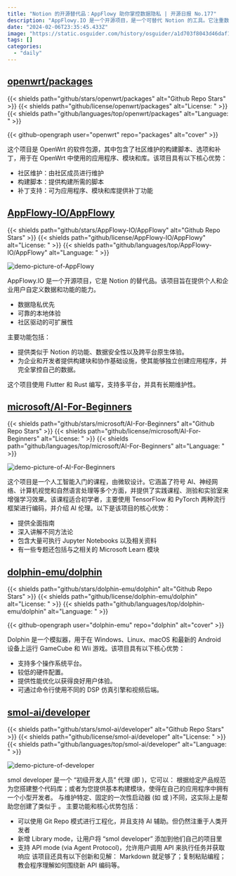 ```yaml
---
title: "Notion 的开源替代品：AppFlowy 助你掌控数据隐私 | 开源日报 No.177"
description: "AppFlowy.IO 是一个开源项目，是一个可替代 Notion 的工具。它注重数据隐私，提供可靠的本地体验，具有社区驱动的可扩展性。它提供类似 Notion 的功能，数据安全性和跨平台原生体验。"
date: "2024-02-06T23:35:45.433Z"
image: "https://static.osguider.com/history/osguider/a1d703f8043d46daf112a23f21a17a59.png"
tags: []
categories:
  - "daily"
---
```


## [openwrt/packages](https://github.com/openwrt/packages)

{{< shields path="github/stars/openwrt/packages" alt="Github Repo Stars" >}} {{< shields path="github/license/openwrt/packages" alt="License: " >}} {{< shields path="github/languages/top/openwrt/packages" alt="Language: " >}}

{{< github-opengraph user="openwrt" repo="packages" alt="cover" >}}

这个项目是 OpenWrt 的软件包源，其中包含了社区维护的构建脚本、选项和补丁，用于在 OpenWrt 中使用的应用程序、模块和库。该项目具有以下核心优势：

- 社区维护：由社区成员进行维护
- 构建脚本：提供构建所需的脚本
- 补丁支持：可为应用程序、模块和库提供补丁功能
  
## [AppFlowy-IO/AppFlowy](https://github.com/AppFlowy-IO/AppFlowy)

{{< shields path="github/stars/AppFlowy-IO/AppFlowy" alt="Github Repo Stars" >}} {{< shields path="github/license/AppFlowy-IO/AppFlowy" alt="License: " >}} {{< shields path="github/languages/top/AppFlowy-IO/AppFlowy" alt="Language: " >}}

![demo-picture-of-AppFlowy](https://static.osguider.com/history/2023/483f6de53b15dce34d07067efa3093f0.png)

AppFlowy.IO 是一个开源项目，它是 Notion 的替代品。该项目旨在提供个人和企业用户自定义数据和功能的能力。

- 数据隐私优先
- 可靠的本地体验
- 社区驱动的可扩展性

主要功能包括：

- 提供类似于 Notion 的功能、数据安全性以及跨平台原生体验。
- 为企业和开发者提供构建块和协作基础设施，使其能够独立创建应用程序，并完全掌控自己的数据。
  
这个项目使用 Flutter 和 Rust 编写，支持多平台，并具有长期维护性。
  
## [microsoft/AI-For-Beginners](https://github.com/microsoft/AI-For-Beginners)

{{< shields path="github/stars/microsoft/AI-For-Beginners" alt="Github Repo Stars" >}} {{< shields path="github/license/microsoft/AI-For-Beginners" alt="License: " >}} {{< shields path="github/languages/top/microsoft/AI-For-Beginners" alt="Language: " >}}

![demo-picture-of-AI-For-Beginners](https://static.osguider.com/history/2023/7206f99da5c2b99d21581f946a660235.png)

这个项目是一个人工智能入门的课程，由微软设计。它涵盖了符号 AI、神经网络、计算机视觉和自然语言处理等多个方面，并提供了实践课程、测验和实验室来增强学习效果。该课程适合初学者，主要使用 TensorFlow 和 PyTorch 两种流行框架进行编码，并介绍 AI 伦理。以下是该项目的核心优势：

- 提供全面指南
- 深入讲解不同方法论
- 包含大量可执行 Jupyter Notebooks 以及相关资料
- 有一些专题还包括与之相关的 Microsoft Learn 模块
  
## [dolphin-emu/dolphin](https://github.com/dolphin-emu/dolphin)

{{< shields path="github/stars/dolphin-emu/dolphin" alt="Github Repo Stars" >}} {{< shields path="github/license/dolphin-emu/dolphin" alt="License: " >}} {{< shields path="github/languages/top/dolphin-emu/dolphin" alt="Language: " >}}

{{< github-opengraph user="dolphin-emu" repo="dolphin" alt="cover" >}}

Dolphin 是一个模拟器，用于在 Windows、Linux、macOS 和最新的 Android 设备上运行 GameCube 和 Wii 游戏。该项目具有以下核心优势：

- 支持多个操作系统平台。
- 较低的硬件配置。
- 提供性能优化以获得良好用户体验。
- 可通过命令行使用不同的 DSP 仿真引擎和视频后端。
  
## [smol-ai/developer](https://github.com/smol-ai/developer)

{{< shields path="github/stars/smol-ai/developer" alt="Github Repo Stars" >}} {{< shields path="github/license/smol-ai/developer" alt="License: " >}} {{< shields path="github/languages/top/smol-ai/developer" alt="Language: " >}}

![demo-picture-of-developer](https://static.osguider.com/history/2023/686d87fca5a02f3a4b019a5845c02780.png)

smol developer 是一个 “初级开发人员” 代理 (即 )，它可以：
根据给定产品规范为您搭建整个代码库；或者为您提供基本构建模块，使得在自己的应用程序中拥有一个小型开发者。
与维护特定、固定的一次性启动器 (如  或 )不同，这实际上是帮助您创建了类似于 。
主要功能和核心优势包括：

- 可以使用 Git Repo 模式进行工程化，并且支持 AI 辅助。但仍然注重于人类开发者
- 新增 Library mode，让用户将 “smol developer” 添加到他们自己的项目里
- 支持 API mode (via Agent Protocol)，允许用户调用 API 来执行任务并获取响应
该项目还具有以下创新和见解：
Markdown 就足够了；复制粘贴编程；教会程序理解如何围绕新 API 编码等。
  
